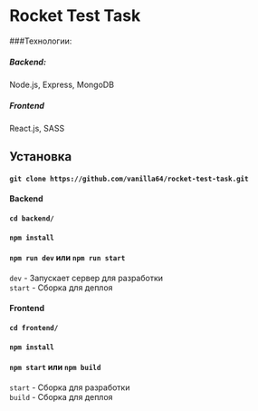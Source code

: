 # Rocket Test Task
###Технологии:
##### Backend:
Node.js, Express, MongoDB

##### Frontend
React.js, SASS

## Установка

#### `git clone https://github.com/vanilla64/rocket-test-task.git`

#### Backend
#### `cd backend/`
#### `npm install`
#### `npm run dev` или `npm run start`
`dev` - Запускает сервер для разработки
<br>
`start` - Сборка для деплоя

#### Frontend
#### `cd frontend/`
#### `npm install`

#### `npm start` или `npm build`
`start` - Сборка для разработки
<br>
`build` - Сборка для деплоя